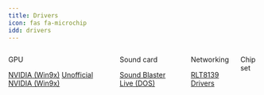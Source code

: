 ```yaml
---
title: Drivers
icon: fas fa-microchip
idd: drivers
---
```


<a name="{{page.idd}}"></a>
<div class="columns">
 <div class="column">
<p class="title">
    GPU
  </p>
  <a class="button is-rounded" href="{{ site.cdnurl }}/{{ page.idd }}/81.98_forceware_win9x_english.exe" target="_blank"><span>NVIDIA (Win9x)</span></a>
    <a class="button is-rounded" href="https://drive.google.com/uc?authuser=0&id=0BxP1VJf8kaXoVGhvYmtGUXM5Z2M&export=download" target="_blank"><span>Unofficial NVIDIA (Win9x)</span></a>
    </div>
    <div class="column">
  <p class="title">
    Sound card
  </p>
  <a class="button is-rounded" href="{{ site.cdnurl }}/{{ page.idd }}/SBLiveDOSDriver.zip" target="_blank"><span>Sound Blaster Live (DOS)</span></a>
  </div>
  <div class="column">
  <p class="title">
    Networking
  </p>
    <a class="button is-rounded" href="{{ site.cdnurl }}/{{ page.idd }}/Realtek8139.zip" target="_blank"><span>RLT8139 Drivers</span></a>
    </div>
    <div class="column">
    <p class="title">
    Chipset
  </p>
  </div>
</div>
